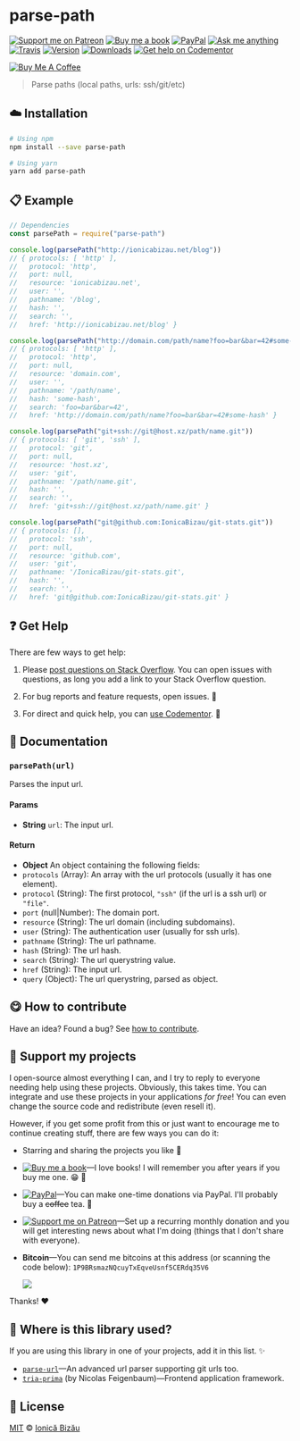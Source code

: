 <!-- Please do not edit this file. Edit the `blah` field in the `package.json` instead. If in doubt, open an issue. -->


# parse-path

 [![Support me on Patreon][badge_patreon]][patreon] [![Buy me a book][badge_amazon]][amazon] [![PayPal][badge_paypal_donate]][paypal-donations] [![Ask me anything](https://img.shields.io/badge/ask%20me-anything-1abc9c.svg)](https://github.com/IonicaBizau/ama) [![Travis](https://img.shields.io/travis/IonicaBizau/parse-path.svg)](https://travis-ci.org/IonicaBizau/parse-path/) [![Version](https://img.shields.io/npm/v/parse-path.svg)](https://www.npmjs.com/package/parse-path) [![Downloads](https://img.shields.io/npm/dt/parse-path.svg)](https://www.npmjs.com/package/parse-path) [![Get help on Codementor](https://cdn.codementor.io/badges/get_help_github.svg)](https://www.codementor.io/johnnyb?utm_source=github&utm_medium=button&utm_term=johnnyb&utm_campaign=github)

<a href="https://www.buymeacoffee.com/H96WwChMy" target="_blank"><img src="https://www.buymeacoffee.com/assets/img/custom_images/yellow_img.png" alt="Buy Me A Coffee"></a>

> Parse paths (local paths, urls: ssh/git/etc)

## :cloud: Installation

```sh
# Using npm
npm install --save parse-path

# Using yarn
yarn add parse-path
```


## :clipboard: Example



```js
// Dependencies
const parsePath = require("parse-path")

console.log(parsePath("http://ionicabizau.net/blog"))
// { protocols: [ 'http' ],
//   protocol: 'http',
//   port: null,
//   resource: 'ionicabizau.net',
//   user: '',
//   pathname: '/blog',
//   hash: '',
//   search: '',
//   href: 'http://ionicabizau.net/blog' }

console.log(parsePath("http://domain.com/path/name?foo=bar&bar=42#some-hash"))
// { protocols: [ 'http' ],
//   protocol: 'http',
//   port: null,
//   resource: 'domain.com',
//   user: '',
//   pathname: '/path/name',
//   hash: 'some-hash',
//   search: 'foo=bar&bar=42',
//   href: 'http://domain.com/path/name?foo=bar&bar=42#some-hash' }

console.log(parsePath("git+ssh://git@host.xz/path/name.git"))
// { protocols: [ 'git', 'ssh' ],
//   protocol: 'git',
//   port: null,
//   resource: 'host.xz',
//   user: 'git',
//   pathname: '/path/name.git',
//   hash: '',
//   search: '',
//   href: 'git+ssh://git@host.xz/path/name.git' }

console.log(parsePath("git@github.com:IonicaBizau/git-stats.git"))
// { protocols: [],
//   protocol: 'ssh',
//   port: null,
//   resource: 'github.com',
//   user: 'git',
//   pathname: '/IonicaBizau/git-stats.git',
//   hash: '',
//   search: '',
//   href: 'git@github.com:IonicaBizau/git-stats.git' }
```



## :question: Get Help

There are few ways to get help:

 1. Please [post questions on Stack Overflow](https://stackoverflow.com/questions/ask). You can open issues with questions, as long you add a link to your Stack Overflow question.
 2. For bug reports and feature requests, open issues. :bug:

 3. For direct and quick help, you can [use Codementor](https://www.codementor.io/johnnyb). :rocket:



## :memo: Documentation


### `parsePath(url)`
Parses the input url.

#### Params

- **String** `url`: The input url.

#### Return
- **Object** An object containing the following fields:
 - `protocols` (Array): An array with the url protocols (usually it has one element).
 - `protocol` (String): The first protocol, `"ssh"` (if the url is a ssh url) or `"file"`.
 - `port` (null|Number): The domain port.
 - `resource` (String): The url domain (including subdomains).
 - `user` (String): The authentication user (usually for ssh urls).
 - `pathname` (String): The url pathname.
 - `hash` (String): The url hash.
 - `search` (String): The url querystring value.
 - `href` (String): The input url.
 - `query` (Object): The url querystring, parsed as object.



## :yum: How to contribute
Have an idea? Found a bug? See [how to contribute][contributing].


## :sparkling_heart: Support my projects

I open-source almost everything I can, and I try to reply to everyone needing help using these projects. Obviously,
this takes time. You can integrate and use these projects in your applications *for free*! You can even change the source code and redistribute (even resell it).

However, if you get some profit from this or just want to encourage me to continue creating stuff, there are few ways you can do it:


 - Starring and sharing the projects you like :rocket:
 - [![Buy me a book][badge_amazon]][amazon]—I love books! I will remember you after years if you buy me one. :grin: :book:
 - [![PayPal][badge_paypal]][paypal-donations]—You can make one-time donations via PayPal. I'll probably buy a ~~coffee~~ tea. :tea:
 - [![Support me on Patreon][badge_patreon]][patreon]—Set up a recurring monthly donation and you will get interesting news about what I'm doing (things that I don't share with everyone).
 - **Bitcoin**—You can send me bitcoins at this address (or scanning the code below): `1P9BRsmazNQcuyTxEqveUsnf5CERdq35V6`

    ![](https://i.imgur.com/z6OQI95.png)


Thanks! :heart:


## :dizzy: Where is this library used?
If you are using this library in one of your projects, add it in this list. :sparkles:


 - [`parse-url`](https://github.com/IonicaBizau/parse-url)—An advanced url parser supporting git urls too.
 - [`tria-prima`](https://npmjs.com/package/tria-prima) (by Nicolas Feigenbaum)—Frontend application framework.

## :scroll: License

[MIT][license] © [Ionică Bizău][website]


[badge_patreon]: https://ionicabizau.github.io/badges/patreon.svg
[badge_amazon]: https://ionicabizau.github.io/badges/amazon.svg
[badge_paypal]: https://ionicabizau.github.io/badges/paypal.svg
[badge_paypal_donate]: https://ionicabizau.github.io/badges/paypal_donate.svg

[patreon]: https://www.patreon.com/ionicabizau
[amazon]: http://amzn.eu/hRo9sIZ
[paypal-donations]: https://www.paypal.com/cgi-bin/webscr?cmd=_s-xclick&hosted_button_id=RVXDDLKKLQRJW

[license]: http://showalicense.com/?fullname=Ionic%C4%83%20Biz%C4%83u%20%3Cbizauionica%40gmail.com%3E%20(https%3A%2F%2Fionicabizau.net)&year=2015#license-mit
[website]: https://ionicabizau.net
[contributing]: /CONTRIBUTING.md
[docs]: /DOCUMENTATION.md
